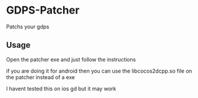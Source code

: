 # GDPS-Patcher
Patchs your gdps
## Usage

Open the patcher exe and just follow the instructions

if you are doing it for android then you can use the libcocos2dcpp.so file on the patcher instead of a exe

I havent tested this on ios gd but it may work
